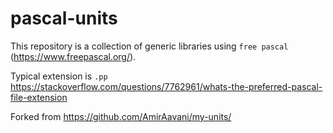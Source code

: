 # pascal-units

This repository is a collection of generic libraries using `free pascal` (https://www.freepascal.org/).

Typical extension is `.pp`   https://stackoverflow.com/questions/7762961/whats-the-preferred-pascal-file-extension

Forked from https://github.com/AmirAavani/my-units/
